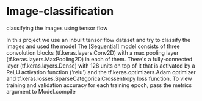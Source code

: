 # Image-classification
classifying the images using tensor flow


In this project we use an inbuilt tensor flow dataset and try to classify the images and used the model The [Sequential] model consists of three convolution blocks (tf.keras.layers.Conv2D) with a max pooling layer (tf.keras.layers.MaxPooling2D) in each of them. There's a fully-connected layer (tf.keras.layers.Dense) with 128 units on top of it that is activated by a ReLU activation function ('relu') and the tf.keras.optimizers.Adam optimizer and tf.keras.losses.SparseCategoricalCrossentropy loss function. To view training and validation accuracy for each training epoch, pass the metrics argument to Model.compile
